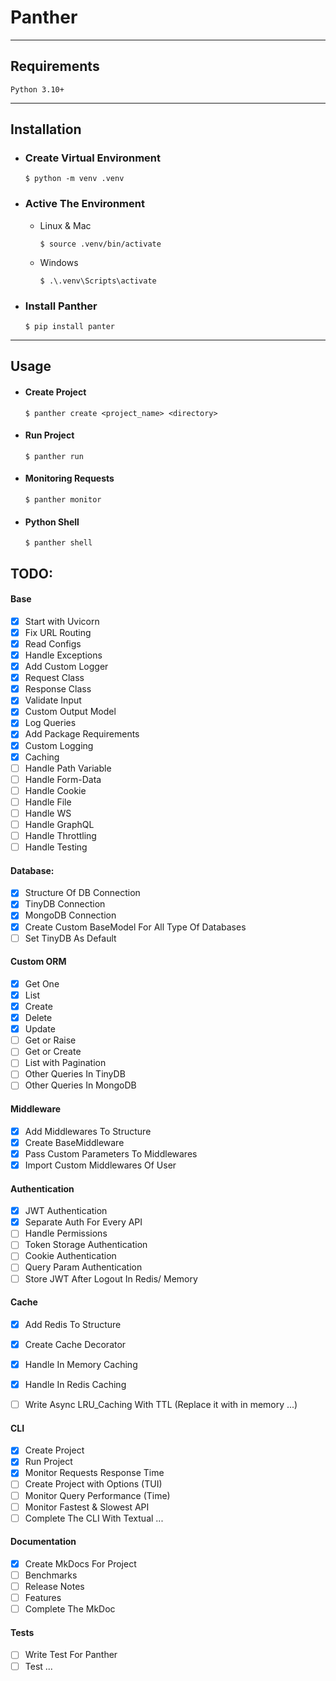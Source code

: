 # Panther
<hr/>

## Requirements
```console
Python 3.10+
```

<hr/>

## Installation

- ### Create Virtual Environment

    ```concole
    $ python -m venv .venv
    ```

- ### Active The Environment

    * Linux & Mac
      ```concole
      $ source .venv/bin/activate
      ```
      
    * Windows
      ```concole
      $ .\.venv\Scripts\activate
      ```

- ### Install Panther

    ```console
    $ pip install panter
    ```
<hr/>

## Usage
- #### Create Project

    ```console
    $ panther create <project_name> <directory>
    ```

- #### Run Project

    ```console
    $ panther run 
    ```
  
- #### Monitoring Requests

    ```console
    $ panther monitor 
    ```

- #### Python Shell

    ```console
    $ panther shell 
    ```

## TODO:

#### Base 
- [x] Start with Uvicorn 
- [x] Fix URL Routing 
- [x] Read Configs 
- [x] Handle Exceptions 
- [x] Add Custom Logger 
- [x] Request Class 
- [x] Response Class 
- [x] Validate Input 
- [x] Custom Output Model 
- [x] Log Queries
- [x] Add Package Requirements
- [x] Custom Logging
- [x] Caching
- [ ] Handle Path Variable
- [ ] Handle Form-Data
- [ ] Handle Cookie
- [ ] Handle File 
- [ ] Handle WS 
- [ ] Handle GraphQL
- [ ] Handle Throttling
- [ ] Handle Testing

#### Database:
- [x] Structure Of DB Connection
- [x] TinyDB Connection
- [x] MongoDB Connection
- [x] Create Custom BaseModel For All Type Of Databases
- [ ] Set TinyDB As Default

#### Custom ORM
- [x] Get One 
- [x] List  
- [x] Create 
- [x] Delete 
- [x] Update
- [ ] Get or Raise
- [ ] Get or Create
- [ ] List with Pagination
- [ ] Other Queries In TinyDB
- [ ] Other Queries In MongoDB

#### Middleware
- [x] Add Middlewares To Structure
- [x] Create BaseMiddleware
- [x] Pass Custom Parameters To Middlewares
- [x] Import Custom Middlewares Of User

#### Authentication 
- [x] JWT Authentication
- [x] Separate Auth For Every API
- [ ] Handle Permissions 
- [ ] Token Storage Authentication
- [ ] Cookie Authentication
- [ ] Query Param Authentication
- [ ] Store JWT After Logout In Redis/ Memory

#### Cache
- [x] Add Redis To Structure
- [x] Create Cache Decorator
- [x] Handle In Memory Caching 
- [x] Handle In Redis Caching 
- [ ] Write Async LRU_Caching With TTL (Replace it with in memory ...)


#### CLI
- [x] Create Project 
- [x] Run Project 
- [x] Monitor Requests Response Time
- [ ] Create Project with Options (TUI)
- [ ] Monitor Query Performance (Time)
- [ ] Monitor Fastest & Slowest API
- [ ] Complete The CLI With Textual ...
    
#### Documentation 
- [x] Create MkDocs For Project 
- [ ] Benchmarks
- [ ] Release Notes
- [ ] Features
- [ ] Complete The MkDoc

#### Tests 
- [ ] Write Test For Panther 
- [ ] Test ...